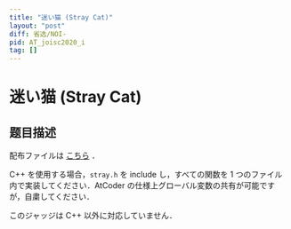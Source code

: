 ```yaml
---
title: "迷い猫 (Stray Cat)"
layout: "post"
diff: 省选/NOI-
pid: AT_joisc2020_i
tag: []
---
```


# 迷い猫 (Stray Cat)

## 题目描述

[problemUrl]: https://atcoder.jp/contests/joisc2020/tasks/joisc2020_i

配布ファイルは [こちら](https://www.ioi-jp.org/camp/2020/2020-sp-tasks/index.html) ．

C++ を使用する場合，`stray.h` を include し，すべての関数を 1 つのファイル内で実装してください．AtCoder の仕様上グローバル変数の共有が可能ですが，自粛してください．

このジャッジは C++ 以外に対応していません．

